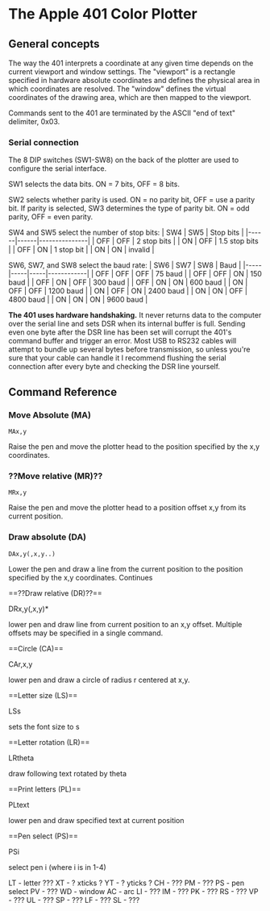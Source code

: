 # The Apple 401 Color Plotter

## General concepts

The way the 401 interprets a coordinate at any given time depends on the current
viewport and window settings. The "viewport" is a rectangle specified in hardware
absolute coordinates and defines the physical area in which coordinates are resolved.
The "window" defines the virtual coordinates of the drawing area, which are then
mapped to the viewport.

Commands sent to the 401 are terminated by the ASCII "end of text" delimiter, 0x03.

### Serial connection

The 8 DIP switches (SW1-SW8) on the back of the plotter are used to configure the
serial interface.

SW1 selects the data bits. ON = 7 bits, OFF = 8 bits.

SW2 selects whether parity is used. ON = no parity bit, OFF = use a parity bit.
If parity is selected, SW3 determines the type of parity bit. ON = odd parity,
OFF = even parity.

SW4 and SW5 select the number of stop bits:
| SW4  | SW5  |  Stop bits    |
|------|------|---------------|
| OFF  | OFF  | 2 stop bits   |
| ON   | OFF  | 1.5 stop bits |
| OFF  | ON   | 1 stop bit    |
| ON   | ON   | invalid       |

SW6, SW7, and SW8 select the baud rate:
| SW6 | SW7 | SW8 | Baud       |
|-----|-----|-----|------------|
| OFF | OFF | OFF |  75 baud   |
| OFF | OFF | ON  | 150 baud   |
| OFF | ON  | OFF | 300 baud   |
| OFF | ON  | ON  | 600 baud   |
| ON  | OFF | OFF | 1200 baud  |
| ON  | OFF | ON  | 2400 baud  |
| ON  | ON  | OFF | 4800 baud  |
| ON  | ON  | ON  | 9600 baud  |

**The 401 uses hardware handshaking.** It never returns data to the computer
over the serial line and sets DSR when its internal buffer is full. Sending even
one byte after the DSR line has been set will corrupt the 401's command buffer
and trigger an error. Most USB to RS232 cables will attempt to bundle up several
bytes before transmission, so unless you're sure that your cable can handle it
I recommend flushing the serial connection after every byte and checking the DSR
line yourself.

## Command Reference

### Move Absolute (MA)

```
MAx,y
```

Raise the pen and move the plotter head to the position specified by the x,y coordinates.

### ??Move relative (MR)??

```
MRx,y
```

Raise the pen and move the plotter head to a position offset x,y from its
current position.

### Draw absolute (DA)

```
DAx,y(,x,y..)
```

Lower the pen and draw a line from the current position to the position
specified by the x,y coordinates. Continues 

==??Draw relative (DR)??==

DRx,y(,x,y)*

lower pen and draw line from current position to an x,y offset. Multiple
offsets may be specified in a single command.

==Circle (CA)==

CAr,x,y

lower pen and draw a circle of radius r centered at x,y.

==Letter size (LS)==

LSs

sets the font size to s

==Letter rotation (LR)==

LRtheta

draw following text rotated by theta

==Print letters (PL)==

PLtext

lower pen and draw specified text at current position

==Pen select (PS)==

PSi

select pen i (where i is in 1-4)


LT - letter ???
XT - ? xticks ?
YT - ? yticks ?
CH - ???
PM - ???
PS - pen select
PV - ???
WD - window
AC - arc
LI - ???
IM - ???
PK - ???
RS - ???
VP - ???
UL - ???
SP - ???
LF - ???
SL - ???
